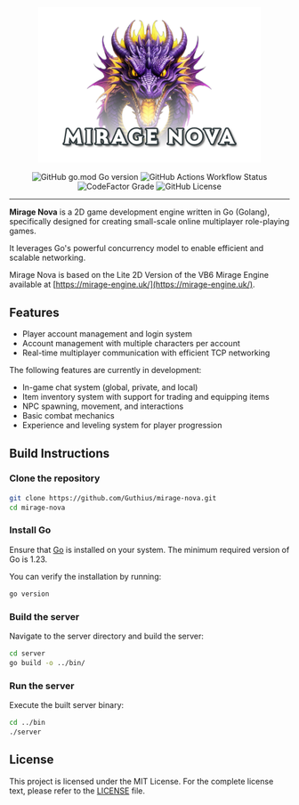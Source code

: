 <div align="center">
    <img src=".github/assets/logo.png" width="400">

![GitHub go.mod Go version](https://img.shields.io/github/go-mod/go-version/guthius/mirage-nova)
![GitHub Actions Workflow Status](https://img.shields.io/github/actions/workflow/status/Guthius/mirage-nova/go.yml)
![CodeFactor Grade](https://img.shields.io/codefactor/grade/github/guthius/mirage-nova)
![GitHub License](https://img.shields.io/github/license/Guthius/mirage-nova)

</div>

---

**Mirage Nova** is a 2D game development engine written in Go (Golang), specifically designed for creating small-scale online multiplayer role-playing games.

It leverages Go's powerful concurrency model to enable efficient and scalable networking.

Mirage Nova is based on the Lite 2D Version of the VB6 Mirage Engine available at [https://mirage-engine.uk/](https://mirage-engine.uk/).

## Features

- Player account management and login system
- Account management with multiple characters per account
- Real-time multiplayer communication with efficient TCP networking

The following features are currently in development:

- In-game chat system (global, private, and local)
- Item inventory system with support for trading and equipping items
- NPC spawning, movement, and interactions
- Basic combat mechanics
- Experience and leveling system for player progression

## Build Instructions

### Clone the repository
```bash
git clone https://github.com/Guthius/mirage-nova.git
cd mirage-nova
```

### Install Go

Ensure that [Go](https://golang.org/dl/) is installed on your system. The minimum required version of Go is 1.23.

You can verify the installation by running:
```bash
go version
```

### Build the server

Navigate to the server directory and build the server:
```bash
cd server
go build -o ../bin/
```

### Run the server

Execute the built server binary:
```bash
cd ../bin
./server
```

## License

This project is licensed under the MIT License. For the complete license text, please refer to the [LICENSE](LICENSE) file.